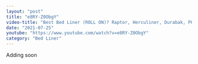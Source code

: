 ```yaml
---
layout: "post"
title: "e8RY-Z0ObgY"
video-title: "Best Bed Liner (ROLL ON)? Raptor, Herculiner, Durabak, POR-15, Dupli-Color, Iron Armor, Flex Seal"
date: "2021-07-25"
youtube: "https://www.youtube.com/watch?v=e8RY-Z0ObgY"
category: "Bed Liner"
---
```

<div class="space-y-1"><p class="text-gray-400">Adding soon</p></div>